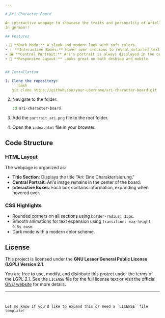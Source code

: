 ```yaml
---

# Ari Character Board

An interactive webpage to showcase the traits and personality of Arielle (Ari) with an elegant dark mode design and smooth animations.
In german!!

## Features

- 🎨 **Dark Mode:** A sleek and modern look with soft colors.
- ✨ **Interactive Boxes:** Hover over sections to reveal detailed text with a smooth animation.
- 🖼️ **Central Portrait:** Ari's portrait is always displayed in the center.
- 📱 **Responsive Layout:** Looks great on both desktop and mobile.


## Installation

1. Clone the repository:
   ```bash
   git clone https://github.com/your-username/ari-character-board.git
   ```

2. Navigate to the folder:
   ```bash
   cd ari-character-board
   ```

3. Add the `portrait_ari.png` file to the root folder.

4. Open the `index.html` file in your browser.

## Code Structure

### HTML Layout
The webpage is organized as:
- **Title Section**: Displays the title "Ari: Eine Charakterisierung."
- **Central Portrait**: Ari's image remains in the center of the board.
- **Interactive Boxes**: Each box contains information, expanding when hovered over.

### CSS Highlights
- Rounded corners on all sections using `border-radius: 15px`.
- Smooth animations for text expansion using `transition: max-height 0.5s ease`.
- Dark mode with a modern color scheme.

## License

This project is licensed under the **GNU Lesser General Public License (LGPL) Version 2.1**. 

You are free to use, modify, and distribute this project under the terms of the LGPL 2.1. See the `LICENSE` file for the full license text or visit the official [GNU website](https://www.gnu.org/licenses/old-licenses/lgpl-2.1.html) for more details.

---
```


Let me know if you'd like to expand this or need a `LICENSE` file template!

